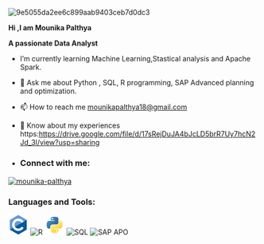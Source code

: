 ![9e5055da2ee6c899aab9403ceb7d0dc3](https://github.com/MounikaPalthya/MounikaPalthya/assets/152343616/5992e1c6-3d72-4ac2-bef5-952da72dbad2)
                                  
**Hi ,I am Mounika Palthya**

**A passionate Data Analyst**
-  I’m currently learning Machine Learning,Stastical analysis and Apache Spark.
-  💬 Ask me about Python , SQL, R programming, SAP Advanced planning and optimization.
- 📫 How to reach me mounikapalthya18@gmail.com
- 📄 Know about my experiences https:https://drive.google.com/file/d/17sRejDuJA4bJcLD5brR7Uy7hcN2Jd_3l/view?usp=sharing

- <h3 align="left">Connect with me:</h3>
<p align="left">
<a href="https://www.linkedin.com/in/mounika-palthya-a91aa5229/" target="blank"><img align="center" src="https://raw.githubusercontent.com/rahuldkjain/github-profile-readme-generator/master/src/images/icons/Social/linked-in-alt.svg" alt="mounika-palthya" height="30" width="40" /></a>
  
<h3 align="left">Languages and Tools:</h3>
<p align="left"> 
  <img src="https://raw.githubusercontent.com/devicons/devicon/master/icons/c/c-original.svg" alt="C" width="40" height="40"/> 
  <img src="https://www.r-project.org/logo/Rlogo.png" alt="R" width="40" height="40"/> 
  <img src="https://raw.githubusercontent.com/devicons/devicon/master/icons/python/python-original.svg" alt="Python" width="40" height="40"/> 
  <img src="https://www.svgrepo.com/show/303229/microsoft-sql-server-logo.svg" alt="SQL" width="40" height="40"/> 
  <img src="https://upload.wikimedia.org/wikipedia/commons/5/59/SAP_2011_logo.svg" alt="SAP APO" width="40" height="40"/>
 
</p>



